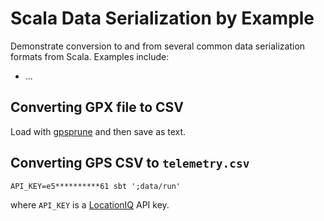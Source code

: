 # Scala Data Serialization by Example

Demonstrate conversion to and from several common data serialization
formats from Scala.  Examples include:

 * ...


## Converting GPX file to CSV

Load with [gpsprune] and then save as text.

## Converting GPS CSV to `telemetry.csv`


    API_KEY=e5**********61 sbt ';data/run'                                       

where `API_KEY` is a [LocationIQ] API key.

[gpsprune]: https://activityworkshop.net/software/gpsprune/
[LocationIQ]: https://locationiq.com/
